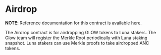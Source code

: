 # Airdrop

**NOTE**: Reference documentation for this contract is available [here](https://app.gitbook.com/@anchor-protocol/s/anchor-2/smart-contracts/anchor-token/airdrop).

The Airdrop contract is for airdropping GLOW tokens to Luna stakers.
The Glow team will register the Merkle Root periodically with Luna staking
snapshot. Luna stakers can use Merkle proofs to take airdropped ANC tokens.
